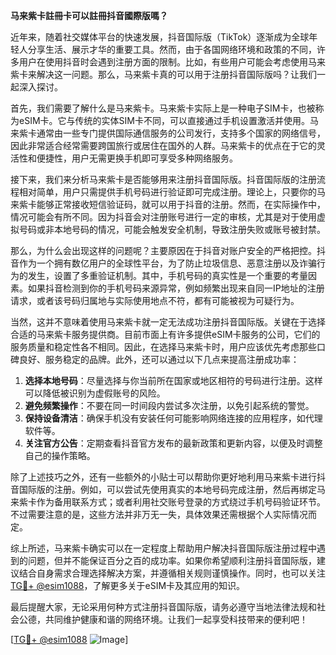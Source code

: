 **马来紫卡註冊卡可以註冊抖音國際版嗎？**

近年来，随着社交媒体平台的快速发展，抖音国际版（TikTok）逐渐成为全球年轻人分享生活、展示才华的重要工具。然而，由于各国网络环境和政策的不同，许多用户在使用抖音时会遇到注册方面的限制。比如，有些用户可能会考虑使用马来紫卡来解决这一问题。那么，马来紫卡真的可以用于注册抖音国际版吗？让我们一起深入探讨。

首先，我们需要了解什么是马来紫卡。马来紫卡实际上是一种电子SIM卡，也被称为eSIM卡。它与传统的实体SIM卡不同，可以直接通过手机设置激活并使用。马来紫卡通常由一些专门提供国际通信服务的公司发行，支持多个国家的网络信号，因此非常适合经常需要跨国旅行或居住在国外的人群。马来紫卡的优点在于它的灵活性和便捷性，用户无需更换手机即可享受多种网络服务。

接下来，我们来分析马来紫卡是否能够用来注册抖音国际版。抖音国际版的注册流程相对简单，用户只需提供手机号码进行验证即可完成注册。理论上，只要你的马来紫卡能够正常接收短信验证码，就可以用于抖音的注册。然而，在实际操作中，情况可能会有所不同。因为抖音会对注册账号进行一定的审核，尤其是对于使用虚拟号码或非本地号码的情况，可能会触发安全机制，导致注册失败或账号被封禁。

那么，为什么会出现这样的问题呢？主要原因在于抖音对账户安全的严格把控。抖音作为一个拥有数亿用户的全球性平台，为了防止垃圾信息、恶意注册以及诈骗行为的发生，设置了多重验证机制。其中，手机号码的真实性是一个重要的考量因素。如果抖音检测到你的手机号码来源异常，例如频繁出现来自同一IP地址的注册请求，或者该号码归属地与实际使用地点不符，都有可能被视为可疑行为。

当然，这并不意味着使用马来紫卡就一定无法成功注册抖音国际版。关键在于选择合适的马来紫卡服务提供商。目前市面上有许多提供eSIM卡服务的公司，它们的服务质量和稳定性各不相同。因此，在选择马来紫卡时，用户应该优先考虑那些口碑良好、服务稳定的品牌。此外，还可以通过以下几点来提高注册成功率：

1. **选择本地号码**：尽量选择与你当前所在国家或地区相符的号码进行注册。这样可以降低被识别为虚假账号的风险。
2. **避免频繁操作**：不要在同一时间段内尝试多次注册，以免引起系统的警觉。
3. **保持设备清洁**：确保手机没有安装任何可能影响网络连接的应用程序，如代理软件等。
4. **关注官方公告**：定期查看抖音官方发布的最新政策和更新内容，以便及时调整自己的操作策略。

除了上述技巧之外，还有一些额外的小贴士可以帮助你更好地利用马来紫卡进行抖音国际版的注册。例如，可以尝试先使用真实的本地号码完成注册，然后再绑定马来紫卡作为备用联系方式；或者利用社交账号登录的方式绕过手机号码验证环节。不过需要注意的是，这些方法并非万无一失，具体效果还需根据个人实际情况而定。

综上所述，马来紫卡确实可以在一定程度上帮助用户解决抖音国际版注册过程中遇到的问题，但并不能保证百分之百的成功率。如果你希望顺利注册抖音国际版，建议结合自身需求合理选择解决方案，并遵循相关规则谨慎操作。同时，也可以关注[TG💪+ @esim1088](https://t.me/s/esim1088)，了解更多关于eSIM卡及其应用的知识。

最后提醒大家，无论采用何种方式注册抖音国际版，请务必遵守当地法律法规和社会公德，共同维护健康和谐的网络环境。让我们一起享受科技带来的便利吧！

[[TG💪+ @esim1088](https://t.me/s/esim1088) ![Image](https://i.postimg.cc/4NQfJmqS/Snipaste-2025-05-13-00-14-12.png)]